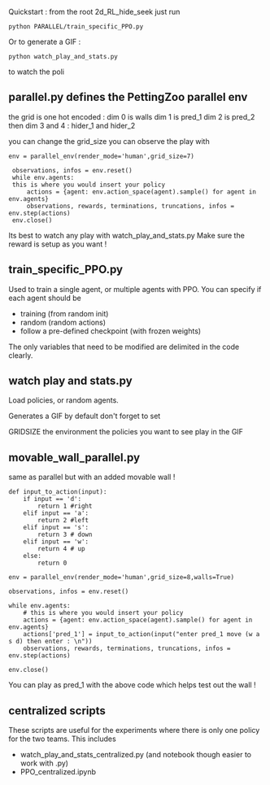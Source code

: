 Quickstart : from the root 2d_RL_hide_seek just run

```python PARALLEL/train_specific_PPO.py```

Or to generate a GIF :

```python watch_play_and_stats.py```

to watch the poli


## parallel.py defines the PettingZoo parallel env

the grid is one hot encoded :
dim 0 is walls
dim 1 is pred_1
dim 2 is pred_2
then dim 3 and 4 : hider_1 and hider_2

you can change the grid_size
you can observe the play with 


```
env = parallel_env(render_mode='human',grid_size=7)

 observations, infos = env.reset()
 while env.agents:
 this is where you would insert your policy
     actions = {agent: env.action_space(agent).sample() for agent in env.agents}
     observations, rewards, terminations, truncations, infos = env.step(actions)
 env.close()
```

Its best to watch any play with watch_play_and_stats.py
Make sure the reward is setup as you want !


## train_specific_PPO.py

Used to train a single agent, or multiple agents with PPO.
You can specify if each agent should be
 - training (from random init)
 - random (random actions)
 - follow a pre-defined checkpoint (with frozen weights)

The only variables that need to be modified are delimited in the code clearly.
## watch play and stats.py

Load policies, or random agents.

Generates a GIF by default
don't forget to set

GRIDSIZE
the environment
the policies you want to see play in the GIF

## movable_wall_parallel.py


same as parallel but with an added movable wall !

```
def input_to_action(input):
    if input == 'd':
        return 1 #right
    elif input == 'a':
        return 2 #left
    elif input == 's': 
        return 3 # down
    elif input == 'w':
        return 4 # up
    else:
        return 0

env = parallel_env(render_mode='human',grid_size=8,walls=True)

observations, infos = env.reset()

while env.agents:
    # this is where you would insert your policy
    actions = {agent: env.action_space(agent).sample() for agent in env.agents}
    actions['pred_1'] = input_to_action(input("enter pred_1 move (w a s d) then enter : \n"))
    observations, rewards, terminations, truncations, infos = env.step(actions)
    
env.close()
```

You can play as pred_1 with the above code which helps test out the wall !

## centralized scripts

These scripts are useful for the experiments where there is only one policy for the two teams.
This includes 
 - watch_play_and_stats_centralized.py (and notebook though easier to work with .py)
 - PPO_centralized.ipynb

